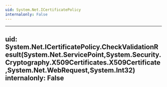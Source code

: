 ```yaml
---
uid: System.Net.ICertificatePolicy
internalonly: False
---
```


---
uid: System.Net.ICertificatePolicy.CheckValidationResult(System.Net.ServicePoint,System.Security.Cryptography.X509Certificates.X509Certificate,System.Net.WebRequest,System.Int32)
internalonly: False
---
